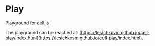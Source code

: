 # Play

Playground for [cell.js](https://github.com/lesichkovm/cell)

The playground can be reached at:  [https://lesichkovm.github.io/cell-play/index.html](https://lesichkovm.github.io/cell-play/index.html).
